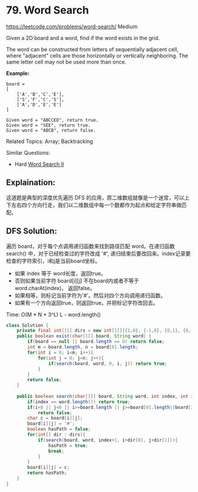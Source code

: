 # 79. Word Search
<https://leetcode.com/problems/word-search/>
Medium

Given a 2D board and a word, find if the word exists in the grid.

The word can be constructed from letters of sequentially adjacent cell, where "adjacent" cells are those horizontally or vertically neighboring. The same letter cell may not be used more than once.

**Example:**

    board =
    [
        ['A','B','C','E'],
        ['S','F','C','S'],
        ['A','D','E','E']
    ]

    Given word = "ABCCED", return true.
    Given word = "SEE", return true.
    Given word = "ABCB", return false.

Related Topics: Array; Backtracking

Similar Questions: 
* Hard [Word Search II](https://leetcode.com/problems/word-search-ii/)

## Explaination: 
这道题是典型的深度优先遍历 DFS 的应用，原二维数组就像是一个迷宫，可以上下左右四个方向行走，我们以二维数组中每一个数都作为起点和给定字符串做匹配。

## DFS Solution: 
遍历 board，对于每个点调用递归函数来找到路径匹配 word。在递归函数 search() 中，对于已经检查过的字符改成 '#', 递归结束后要改回来。index记录要检查的字符索引，i和j是当前board坐标。
* 如果 index 等于 word长度，返回true。
* 否则如果当前字符 board[i][j] 不在board内或者不等于 word.charAt(index)， 返回false。
* 如果相等，则标记当前字符为'#'。然后对四个方向调用递归函数。
* 如果有一个方向返回true，则返回true。并把标记字符改回去。

Time: O(M * N * 3^L) L - word.length()

```java
class Solution {
    private final int[][] dirs = new int[][]{{1,0}, {-1,0}, {0,1}, {0,-1}};
    public boolean exist(char[][] board, String word) {
        if(board == null || board.length == 0) return false;
        int m = board.length, n = board[0].length;
        for(int i = 0; i<m; i++){
            for(int j = 0; j<n; j++){
                if(search(board, word, 0, i, j)) return true;
            }
        }
        return false;
    }
    
    public boolean search(char[][] board, String word, int index, int i, int j){
        if(index == word.length()) return true;
        if(i<0 || j<0 || i>=board.length || j>=board[0].length||board[i][j] != word.charAt(index)) 
            return false;
        char c = board[i][j];
        board[i][j] = '#';
        boolean hasPath = false;
        for(int[] dir : dirs){
            if(search(board, word, index+1, i+dir[0], j+dir[1])){
                hasPath = true;
                break;
            }
        }
        board[i][j] = c;
        return hasPath;
    }
}
```